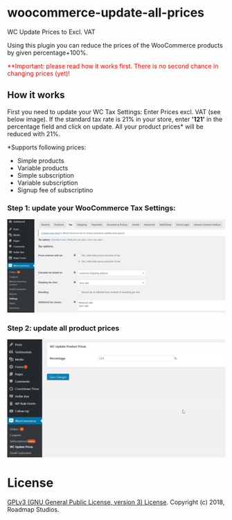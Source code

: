 # woocommerce-update-all-prices
WC Update Prices to Excl. VAT

Using this plugin you can reduce the prices of the WooCommerce products by given percentage+100%.

<p style="color:red; weight:700;">**Important: please read how it works first. There is no second chance in changing prices (yet)!</p>

## How it works
First you need to update your WC Tax Settings: Enter Prices excl. VAT (see below image). If the standard tax rate is 21% in your store, enter <strong>'121'</strong> in the percentage field and click on update. All your product prices* will be reduced with 21%. 

*Supports following prices:
- Simple products
- Variable products
- Simple subscription
- Variable subscription
- Signup fee of subscriptino

### Step 1: update your WooCommerce Tax Settings:
<img src="/assets/wc-tax-settings.jpg"></img>

### Step 2: update all product prices
<img src="/assets/settings.jpg"></img>

# License
[GPLv3 (GNU General Public License, version 3) License](http://www.gnu.org/licenses/gpl-3.0.html).
Copyright (c) 2018, Roadmap Studios.
